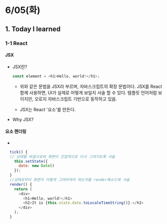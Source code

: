 # 6/05(화)

## 1. Today I learned

### 1-1 React

#### JSX
- JSX란?
  ```js
  const element = <h1>Hello, world!</h1>;
  ```
  - 위와 같은 문법을 JSX라 부르며, 자바스크립트의 확장 문법이다. JSX를 React 함께 사용하면, UI가 실제로 어떻게 보일지 서술 할 수 있다. 템플릿 언어처럼 보이지만, 오로지 자바스크립트 기반으로 동작하고 있음.

  - JSX는 React '요소'를 만든다.

- Why JSX?  
  
#### 요소 렌더링
- 

```js
  tick() {
  // 상태를 바꿈으로써 화면이 간접적으로 다시 그려지도록 서술
    this.setState({
      date: new Date()
    });
  }
  //상태로부터 화면이 어떻게 그려야져야 하는지를 render메소드에 서술
  render() {
    return (
      <div>
        <h1>Hello, world!</h1>
        <h2>It is {this.state.date.toLocaleTimeString()}.</h2>
      </div>
    );
  }
```